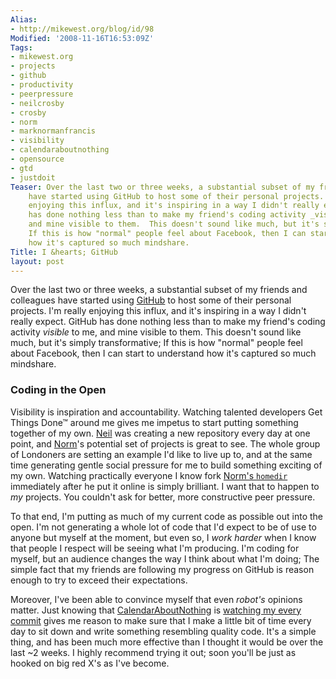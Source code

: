 ```yaml
---
Alias:
- http://mikewest.org/blog/id/98
Modified: '2008-11-16T16:53:09Z'
Tags:
- mikewest.org
- projects
- github
- productivity
- peerpressure
- neilcrosby
- crosby
- norm
- marknormanfrancis
- visibility
- calendaraboutnothing
- opensource
- gtd
- justdoit
Teaser: Over the last two or three weeks, a substantial subset of my friends and colleagues
    have started using GitHub to host some of their personal projects.  I'm really
    enjoying this influx, and it's inspiring in a way I didn't really expect.  GitHub
    has done nothing less than to make my friend's coding activity _visible_ to me,
    and mine visible to them.  This doesn't sound like much, but it's simply transformative;
    If this is how "normal" people feel about Facebook, then I can start to understand
    how it's captured so much mindshare.
Title: I &hearts; GitHub
layout: post
---
```

Over the last two or three weeks, a substantial subset of my friends and colleagues have started using [GitHub][] to host some of their personal projects.  I'm really enjoying this influx, and it's inspiring in a way I didn't really expect.  GitHub has done nothing less than to make my friend's coding activity _visible_ to me, and mine visible to them.  This doesn't sound like much, but it's simply transformative; If this is how "normal" people feel about Facebook, then I can start to understand how it's captured so much mindshare.

[GitHub]: http://github.com/

### Coding in the Open

Visibility is inspiration and accountability.  Watching talented developers Get Things Done™ around me gives me impetus to start putting something together of my own.  [Neil][] was creating a new repository every day at one point, and [Norm][]'s potential set of projects is great to see.  The whole group of Londoners are setting an example I'd like to live up to, and at the same time generating gentle social pressure for me to build something exciting of my own.  Watching practically everyone I know fork [Norm's `homedir`][homedir] immediately after he put it online is simply brilliant.  I want that to happen to _my_ projects.  You couldn't ask for better, more constructive peer pressure.

[Neil]:     http://neilcrosby.com/
[Norm]:     http://marknormanfrancis.com/
[homedir]:  http://github.com/norm/homedir/tree/master

To that end, I'm putting as much of my current code as possible out into the open.  I'm not generating a whole lot of code that I'd expect to be of use to anyone but myself at the moment, but even so, I _work harder_ when I know that people I respect will be seeing what I'm producing.  I'm coding for myself, but an audience changes the way I think about what I'm doing; The simple fact that my friends are following my progress on GitHub is reason enough to try to exceed their expectations.

Moreover, I've been able to convince myself that even _robot's_ opinions matter.  Just knowing that [CalendarAboutNothing][can] is [watching my every commit][can-mikewest] gives me reason to make sure that I make a little bit of time every day to sit down and write something resembling quality code.  It's a simple thing, and has been much more effective than I thought it would be over the last ~2 weeks. I highly recommend trying it out; soon you'll be just as hooked on big red X's as I've become.


[can]: http://calendaraboutnothing.com/
[can-mikewest]: http://calendaraboutnothing.com/~mikewest